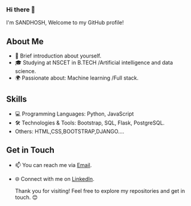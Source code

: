 ### Hi there 👋

I'm SANDHOSH, Welcome to my GitHub profile!

  ## About Me

- 🌟 Brief introduction about yourself.
- 🎓 Studying at NSCET in B.TECH /Artificial intelligence and data science.
- 🌍 Passionate about: Machine learning /Full stack.



## Skills

- 💻 Programming Languages: Python, JavaScript
- 🛠️ Technologies & Tools: Bootstrap, SQL, Flask, PostgreSQL.
- Others: HTML,CSS,BOOTSTRAP,DJANGO....


## Get in Touch

- 📫 You can reach me via [Email](sandhoshgowravan@gmail.com).
- 🌐 Connect with me on [LinkedIn](https://www.linkedin.com/in/sandhosh-g-884b7b279/).

  Thank you for visiting! Feel free to explore my repositories and get in touch. 😊
